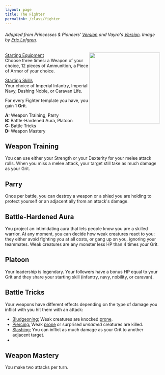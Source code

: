 ```yaml
---
layout: page
title: The Fighter
permalink: /class/fighter
---
```


###### Adapted from Princesses & Pioneers’ [Version](https://princesses-and-pioneers.tumblr.com/post/183755011838/fighter) and Vayra's [Version](https://madqueenscourt.blogspot.com/search?q=fighter). Image by [Eric Lofgren](https://www.dmsguild.com/product/124760/Eric-Lofgren-Presents-Female-Human-Fighter).

<img align="right" width=230px src="http://www.misfit-studios.com/img/EricLofgren_female_human_fighteronline.jpg">

<ins>Starting Equipment</ins><br>
Choose three times: a Weapon of your choice, 12 pieces of Ammunition, a Piece of Armor of your choice.

<ins>Starting Skills</ins><br>
Your choice of Imperial Infantry, Imperial Navy, Dashing Noble, or Caravan Life.

For every Fighter template you have, you gain 1 **Grit**.

**A:** Weapon Training, Parry <br>
**B:** Battle-Hardened Aura, Platoon <br>
**C:** Battle Tricks <br>
**D:** Weapon Mastery <br>

## Weapon Training
You can use either your Strength or your Dexterity for your melee attack rolls. When you miss a melee attack, your target still take as much damage as your Grit.

## Parry
Once per battle, you can destroy a weapon or a shied you are holding to protect yourself or an adjacent ally from an attack's damage. 

## Battle-Hardened Aura
You project an intimidating aura that lets people know you are a skilled warrior. At any moment, you can decide how weak creatures react to you: they either avoid fighting you at all costs, or gang up on you, ignoring your teammates. Weak creatures are any monster less HP than 4 times your Grit.

## Platoon
Your leadership is legendary. Your followers have a bonus HP equal to your Grit and they share your starting skill (infantry, navy, nobility, or caravan).

## Battle Tricks
Your weapons have different effects depending on the type of damage you inflict with you hit them with an attack:
- <ins>Bludgeoning:</ins> Weak creatures are knocked [prone](/2020/11/10/extra-rules/#conditions).
- <ins>Piercing:</ins> Weak [prone](/2020/11/10/extra-rules/#conditions) or surprised _unnamed_ creatures are killed.
- <ins>Slashing:</ins> You can inflict as much damage as your Grit to another adjacent target.
- 
## Weapon Mastery
You make two attacks per turn.
